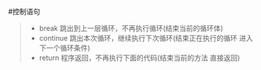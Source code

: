 #控制语句
>+ break 跳出到上一层循环，不再执行循环(结束当前的循环体)
>+ continue 跳出本次循环，继续执行下次循环(结束正在执行的循环 进入下一个循环条件) 
>+ return 程序返回，不再执行下面的代码(结束当前的方法 直接返回) 